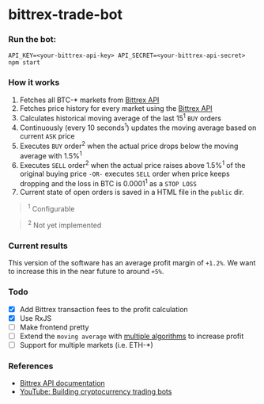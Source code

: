 # bittrex-trade-bot


### Run the bot:
`API_KEY=<your-bittrex-api-key> API_SECRET=<your-bittrex-api-secret> npm start`

### How it works
1. Fetches all BTC-* markets from [Bittrex API](https://bittrex.com/api/v1.1/public/getmarketsummaries)
2. Fetches price history for every market using the [Bittrex API](https://bittrex.com/api/v1.1/public/getmarkethistory?market=BTC-ETH)
3. Calculates historical moving average of the last 15<sup>1</sup> `BUY` orders
4. Continuously (every 10 seconds<sup>1</sup>) updates the moving average based on current `ASK` price
5. Executes `BUY` order<sup>2</sup> when the actual price drops below the moving average with 1.5%<sup>1</sup>
6. Executes `SELL` order<sup>2</sup> when the actual price raises above 1.5%<sup>1</sup> of the original buying price `-OR-` executes `SELL` order when price keeps dropping and the loss in BTC is 0.0001<sup>1</sup> as a `STOP LOSS`
7. Current state of open orders is saved in a HTML file in the `public` dir.

> <sup>1</sup> Configurable

> <sup>2</sup> Not yet implemented

### Current results
This version of the software has an average profit margin of `+1.2%`. We want to increase this in the near future to around `+5%`.

### Todo
- [x] Add Bittrex transaction fees to the profit calculation
- [x] Use RxJS
- [ ] Make frontend pretty
- [ ] Extend the `moving average` with [multiple algorithms](https://github.com/oransel/node-talib) to increase profit
- [ ] Support for multiple markets (i.e. ETH-*)

### References
- [Bittrex API documentation](https://bittrex.com/home/api)
- [YouTube: Building cryptocurrency trading bots](https://www.youtube.com/playlist?list=PL2U3qLYtsXsT5QuFQUtxbfj62K3AiLOse)